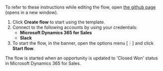 To refer to these instructions while editing the flow, open [the github page](https://github.com/ot4i/app-connect-templates/tree/master/resources/markdown/Slack%20notifications%20for%20Closed%20Won%20opportunities%20in%20MS%20Dynamics_instructions.md) (opens in a new window).

1.	Click **Create flow** to start using the template.
2.	Connect to the following accounts by using your credentials:
    - **Microsoft Dynamics 365 for Sales** 
    - **Slack**
3.	To start the flow, in the banner, open the options menu [⋮] and click **Start flow**.

The flow is started when an opportunity is updated to 'Closed Won' status in Microsoft Dynamics 365 for Sales.
